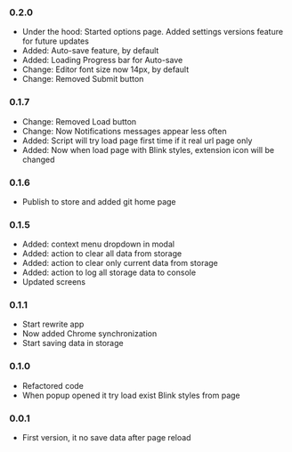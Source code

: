 ### 0.2.0
  * Under the hood: Started options page. Added settings versions feature for future updates
  * Added: Auto-save feature, by default
  * Added: Loading Progress bar for Auto-save
  * Change: Editor font size now 14px, by default
  * Change: Removed Submit button
### 0.1.7
  * Change: Removed Load button
  * Change: Now Notifications messages appear less often
  * Added: Script will try load page first time if it real url page only
  * Added: Now when load page with Blink styles, extension icon will be changed
### 0.1.6
  * Publish to store and added git home page
### 0.1.5
  * Added: context menu dropdown in modal
  * Added: action to clear all data from storage
  * Added: action to clear only current data from storage
  * Added: action to log all storage data to console
  * Updated screens
### 0.1.1
  * Start rewrite app
  * Now added Chrome synchronization
  * Start saving data in storage
### 0.1.0
  * Refactored code
  * When popup opened it try load exist Blink styles from page
### 0.0.1
  * First version, it no save data after page reload